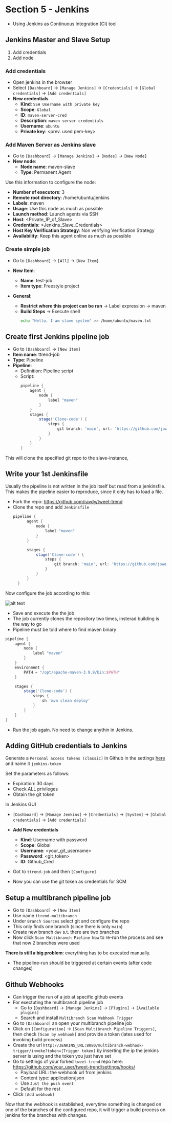 # Section 5 - Jenkins

- Using Jenkins as Continuous Integration (CI) tool

## Jenkins Master and Slave Setup

1. Add credentials
2. Add node

### Add credentials
- Open jenkins in the browser
- Select `[Dashboard]` -> `[Manage Jenkins]` -> `[Credentials]` -> `[Global credentials]` -> `[Add credentials]`
- **New credentials**
  - **Kind**: `SSH Username with private key`
  - **Scope**: `Global`
  - **ID**: `maven-server-cred`
  - **Description**: `maven server credentials`
  - **Username**: `ubuntu`
  - **Private key**: <prev. used pem-key>

### Add Maven Server as Jenkins slave
- Go to `[Dashboard]` -> `[Manage Jenkins]` -> `[Nodes]` -> `[New Node]`
- **New node**:
  - **Node name**: maven-slave
  - **Type**: Permanent Agent

Use this information to configure the node:
- **Number of executors**: 3
- **Remote root directory**: /home/ubuntu/jenkins
- **Labels**: maven
- **Usage**: Use this node as much as possible
- **Launch method**: Launch agents via SSH
- **Host**: <Private_IP_of_Slave>
- **Credentials**: <Jenkins_Slave_Credentials>
- **Host Key Verification Strategy**: Non verifying Verification Strategy
- **Availability**: Keep this agent online as much as possible

### Create simple job
- Go to `[Dashboard]` -> `[All]` -> `[New Item]`
- **New Item**:
  - **Name**: test-job
  - **Item type**: Freestyle project

- **General**:
  - **Restrict where this project can be run** -> Label expression -> maven
  - **Build Steps** ->  Execute shell
    ```bash
    echo "Hello, I am slave system" >> /home/ubuntu/maven.txt
    ```

## Create first Jenkins pipeline job

- Go to `[Dashboard]` -> `[New Item]`
- **Item name**: ttrend-job
- **Type**: Pipeline
- **Pipeline**:
  - Definition: Pipeline script
  - Script:
    ```groovy
    pipeline {
        agent {
            node {
                label "maven"
            }
        }
        stages {
            stage('Clone-code') {
                steps {
                    git branch: 'main', url: 'https://github.com/joweyel/tweet-trend'
                }
            }
        }
    }
    ```

This will clone the specified git repo to the slave-instance,


## Write your 1st Jenkinsfile
Usually the pipeline is not written in the job itself but read from a jenkinsfile. This makes the pipeline easier to reproduce, since it only has to load a file.

- Fork the repo: https://github.com/ravdy/tweet-trend
- Clone the repo and add `Jenkinsfile`
  ```groovy
  pipeline {
        agent {
            node {
                label "maven"
            }
        }

        stages {
            stage('Clone-code') {
                steps {
                    git branch: 'main', url: 'https://github.com/joweyel/tweet-trend'
                }
            }
        }
    }
  ```

Now configure the job according to this:

![alt text](imgs/jenkinsfile_scm.png)

- Save and execute the the job
- The job currently clones the repository two times, insterad building is the way to go
- Pipeline must be told where to find maven binary

```groovy
pipeline {
    agent {
        node {
            label "maven"
        }
    }
    environment {
        PATH = "/opt/apache-maven-3.9.9/bin:$PATH"
    }

    stages {
        stage('Clone-code') {
            steps {
                sh 'mvn clean deploy'
            }
        }
    }
}
```

- Run the job again. No need to change anythin in Jenkins.

## Adding GitHub credentials to Jenkins
Generate a `Personal access tokens (classic)` in Github in the settings [here](https://github.com/settings/tokens) and name it `jenkins-token`

Set the parameters as follows:
- Expiration: 30 days
- Check ALL privileges
- Obtain the git token
  
In Jenkins GUI
- `[Dashboard]` -> `[Manage Jenkins]` -> `[Credentials]` -> `[System]` -> `[Global credentials]` -> `[Add credentials]`
- **Add New credentials**
  - **Kind**: Username with password
  - **Scope**: Global
  - **Username**: <your_git_username>
  - **Password**: <git_token>
  - **ID**: Github_Cred
  
- Got to `ttrend-job` and then `[Configure]`
- Now you can use the git token as credentials for SCM

## Setup a multibranch pipeline job

- Go to `[Dashboard]` -> `[New Item]`
- Use name `ttrend-multibranch`
- Under `Branch Sources` select git and configure the repo
- This only finds one branch (since there is only `main`)
- Create new branch `dev` s.t. there are two branches
- Now click `Scan Multibranch Pieline Now` to re-run the process and see that now 2 branches were used

**There is still a big problem**: everything has to be executed manually. 
- The pipeline-run should be triggered at certain events (after code changes)

## Github Webhooks

- Can trigger the run of a job at specific github events
- For exectuting the multibranch pipeline job
  - Go to `[Dashboard]` -> `[Manage Jenkins]` -> `[Plugins]` -> `[Available plugins]`
  - Search and install `Multibranch Scan Webhook Trigger`
- Go to `[Dashboard]` an open your multibranch pipeline job
- Click on `[Configuration]` -> `[Scan Multibranch Pipeline Triggers]`, then check `[Scan by webhook]` and provide a token (lates used for invoking build process)
- Create the url `http://JENKINS_URL:8080/multibranch-webhook-trigger/invoke?token=[Trigger token]` by inserting the ip the jenkins server is using and the token you just have set
- Go to settings of your forked `tweet-trend` repo here: https://github.com/your_user/tweet-trend/settings/hooks/
  - Payload URL: the webhook url from jenkins
  - Content type: application/json
  - Use `Just the push event`
  - Default for the rest
- Click `[Add webhook]`


Now that the webhook is established, everytime something is changed on one of the branches of the configured repo, it will trigger a build process on jenkins for the branches with changes.
